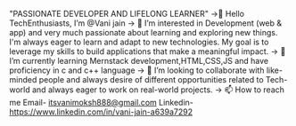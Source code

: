 "PASSIONATE DEVELOPER AND LIFELONG LEARNER"
->👋 Hello TechEnthusiasts, I’m @Vani jain
-> 👀 I’m interested in Development (web & app)
     and very much passionate about learning and exploring new things.
     I'm always eager to learn and adapt to new technologies.
     My goal is to leverage my skills to build applications that make a meaningful impact.
-> 🌱 I’m currently learning Mernstack development,HTML,CSS,JS
     and have proficiency in c and c++ language 
-> 💞️ I’m looking to collaborate with like-minded people and
     always desire of different opportunities related to Tech-world
     and always eager to work on real-world projects.
-> 📫 How to reach me
  Email-
  itsvanimoksh888@gmail.com
  Linkedin-
  https://www.linkedin.com/in/vani-jain-a639a7292
  

<!---
vani692/vani692 is a ✨ special ✨ repository because its `README.md` (this file) appears on your GitHub profile.
You can click the Preview link to take a look at your changes.
--->

